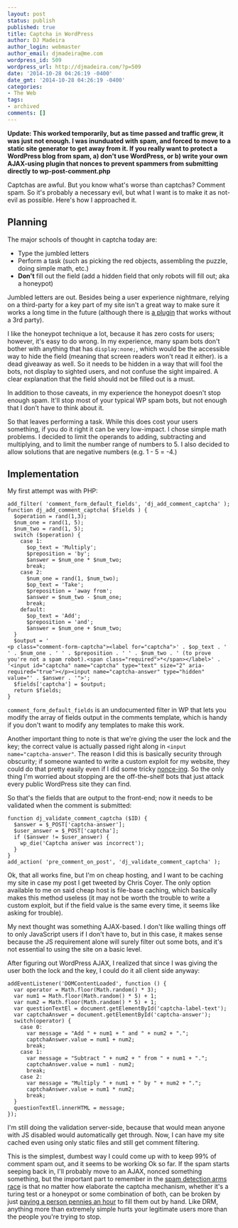 ```yaml
---
layout: post
status: publish
published: true
title: Captcha in WordPress
author: DJ Madeira
author_login: webmaster
author_email: djmadeira@me.com
wordpress_id: 509
wordpress_url: http://djmadeira.com/?p=509
date: '2014-10-28 04:26:19 -0400'
date_gmt: '2014-10-28 04:26:19 -0400'
categories:
- The Web
tags: 
- archived
comments: []
---
```

**Update: This worked temporarily, but as time passed and traffic grew, it was just not enough. I was inunduated with spam, and forced to move to a static site generator to get away from it. If you really want to protect a WordPress blog from spam, a) don't use WordPress, or b) write your own AJAX-using plugin that nonces to prevent spammers from submitting directly to wp-post-comment.php**

Captchas are awful. But you know what's worse than captchas? Comment spam. So it's probably a necessary evil, but what I want is to make it as not-evil as possible. Here's how I approached it.

<h2>Planning</h2>
The major schools of thought in captcha today are:

<ul>
<li>Type the jumbled letters</li>
<li>Perform a task (such as picking the red objects, assembling the puzzle, doing simple math, etc.)</li>
<li><strong>Don't</strong> fill out the field (add a hidden field that only robots will fill out; aka a honeypot)</li>
</ul>

Jumbled letters are out. Besides being a user experience nightmare, relying on a third-party for a key part of my site isn't a great way to make sure it works a long time in the future (although there is <a href="https://wordpress.org/plugins/peters-custom-anti-spam-image/">a plugin</a> that works without a 3rd party).

I like the honeypot technique a lot, because it has zero costs for users; however, it's easy to do wrong. In my experience, many spam bots don't bother with anything that has <code>display:none;</code>, which would be the accessible way to hide the field (meaning that screen readers won't read it either). <code><input type="hidden"></code> is a dead giveaway as well. So it needs to be hidden in a way that will fool the bots, not display to sighted users, and not confuse the sight impaired. A clear explanation that the field should not be filled out is a must.

In addition to those caveats, in my experience the honeypot doesn't stop enough spam. It'll stop most of your typical WP spam bots, but not enough that I don't have to think about it.

So that leaves performing a task. While this does cost your users something, if you do it right it can be very low-impact. I chose simple math problems. I decided to limit the operands to adding, subtracting and multiplying, and to limit the number range of numbers to 5. I also decided to allow solutions that are negative numbers (e.g. 1 - 5 = -4.)

<h2>Implementation</h2>
My first attempt was with PHP:

<pre><code class="php">add_filter( 'comment_form_default_fields', 'dj_add_comment_captcha' );
function dj_add_comment_captcha( $fields ) {
  $operation = rand(1,3);
  $num_one = rand(1, 5);
  $num_two = rand(1, 5);
  switch ($operation) {
    case 1:
      $op_text = 'Multiply';
      $preposition = 'by';
      $answer = $num_one * $num_two;
      break;
    case 2:
      $num_one = rand(1, $num_two);
      $op_text = 'Take';
      $preposition = 'away from';
      $answer = $num_two - $num_one;
      break;
    default:
      $op_text = 'Add';
      $preposition = 'and';
      $answer = $num_one + $num_two;
  }
  $output = '
&lt;p class="comment-form-captcha"&gt;&lt;label for="captcha"&gt;' . $op_text . ' ' . $num_one . ' ' . $preposition . ' ' . $num_two . ' (to prove you're not a spam robot).&lt;span class="required"&gt;*&lt;/span&gt;&lt;/label&gt;' . '&lt;input id="captcha" name="captcha" type="text" size="2" aria-required="true"&gt;&lt;/p&gt;&lt;input name="captcha-answer" type="hidden" value="' . $answer . '"&gt;';
  $fields['captcha'] = $output;
  return $fields;
}
</code></pre>

<code>comment_form_default_fields</code> is an undocumented filter in WP that lets you modify the array of fields output in the comments template, which is handy if you don't want to modify any templates to make this work.

Another important thing to note is that we're giving the user the lock and the key; the correct value is actually passed right along in <code><input name="captcha-answer"</code>. The reason I did this is basically security through obscurity; if someone wanted to write a custom exploit for my website, they could do that pretty easily even if I did some tricky <a href="http://codex.wordpress.org/WordPress_Nonces">nonce-ing</a>. So the only thing I'm worried about stopping are the off-the-shelf bots that just attack every public WordPress site they can find.

So that's the fields that are output to the front-end; now it needs to be validated when the comment is submitted:

<pre><code class="php">function dj_validate_comment_captcha ($ID) {
  $answer = $_POST['captcha-answer'];
  $user_answer = $_POST['captcha'];
  if ($answer != $user_answer) {
    wp_die('Captcha answer was incorrect');
  }
}
add_action( 'pre_comment_on_post', 'dj_validate_comment_captcha' );
</code></pre>

Ok, that all works fine, but I'm on cheap hosting, and I want to be caching my site in case my post I get tweeted by Chris Coyer. The only option available to me on said cheap host is file-base caching, which basically makes this method useless (it may not be worth the trouble to write a custom exploit, but if the field value is the same every time, it seems like asking for trouble).

My next thought was something AJAX-based. I don't like walling things off to only JavaScript users if I don't have to, but in this case, it makes sense because the JS requirement alone will surely filter out some bots, and it's not essential to using the site on a basic level.

After figuring out WordPress AJAX, I realized that since I was giving the user both the lock and the key, I could do it all client side anyway:
<pre><code class="javascript">addEventListener('DOMContentLoaded', function () {
  var operator = Math.floor(Math.random() * 3);
  var num1 = Math.floor(Math.random() * 5) + 1;
  var num2 = Math.floor(Math.random() * 5) + 1;
  var questionTextEl = document.getElementById('captcha-label-text');
  var captchaAnswer = document.getElementById('captcha-answer');
  switch(operator) {
    case 0:
      var message = "Add " + num1 + " and " + num2 + ".";
      captchaAnswer.value = num1 + num2;
      break;
    case 1:
      var message = "Subtract " + num2 + " from " + num1 + ".";
      captchaAnswer.value = num1 - num2;
      break;
    case 2:
      var message = "Multiply " + num1 + " by " + num2 + ".";
      captchaAnswer.value = num1 * num2;
      break;
  }
  questionTextEl.innerHTML = message;
});
</code></pre>

I'm still doing the validation server-side, because that would mean anyone with JS disabled would automatically get through. Now, I can have my site cached even using only static files and still get comment filtering.

This is the simplest, dumbest way I could come up with to keep 99% of comment spam out, and it seems to be working Ok so far. If the spam starts seeping back in, I'll probably move to an AJAX, nonced something something, but the important part to remember in the <a href="http://arstechnica.com/security/2008/04/gone-in-60-seconds-spambot-cracks-livehotmail-captcha/">spam detection arms race</a> is that no matter how elaborate the captcha mechanism, whether it's a turing test or a honeypot or some combination of both, can be broken by just <a href="http://web.archive.org/web/20140625092453/http://www.protypers.com/">paying a person pennies an hour</a> to fill them out by hand. Like DRM, anything more than extremely simple hurts your legitimate users more than the people you're trying to stop.
